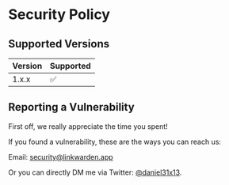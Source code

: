 # Security Policy

## Supported Versions

| Version | Supported |
| ------- | --------- |
| 1.x.x   | ✅        |

## Reporting a Vulnerability

First off, we really appreciate the time you spent!

If you found a vulnerability, these are the ways you can reach us:

Email: [security@linkwarden.app](mailto:security@linkwarden.app)

Or you can directly DM me via Twitter: [@daniel31x13](https://twitter.com/Daniel31X13).
